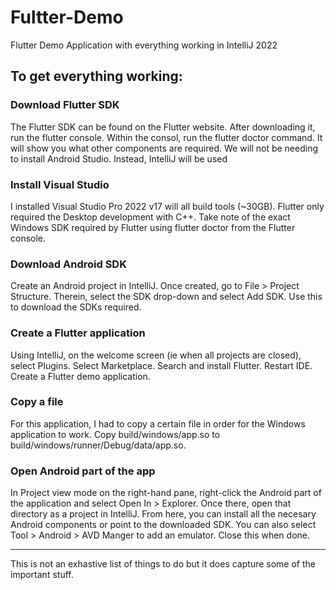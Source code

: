 # Fultter-Demo
Flutter Demo Application with everything working in IntelliJ 2022

## To get everything working:

### Download Flutter SDK
The Flutter SDK can be found on the Flutter website.
After downloading it, run the flutter console.
Within the consol, run the flutter doctor command. It will show you what other components are required.
We will not be needing to install Android Studio. Instead, IntelliJ will be used

### Install Visual Studio
I installed Visual Studio Pro 2022 v17 will all build tools (~30GB). Flutter only required the Desktop development with C++.
Take note of the exact Windows SDK required by Flutter using flutter doctor from the Flutter console.

### Download Android SDK
Create an Android project in IntelliJ.
Once created, go to File > Project Structure. Therein, select the SDK drop-down and select Add SDK. Use this to download the SDKs required.

### Create a Flutter application
Using IntelliJ, on the welcome screen (ie when all projects are closed), select Plugins. Select Marketplace. Search and install Flutter. Restart IDE.
Create a Flutter demo application.

### Copy a file
For this application, I had to copy a certain file in order for the Windows application to work.
Copy build/windows/app.so to build/windows/runner/Debug/data/app.so.

### Open Android part of the app
In Project view mode on the right-hand pane, right-click the Android part of the application and select Open In > Explorer.
Once there, open that directory as a project in IntelliJ.
From here, you can install all the necesary Android components or point to the downloaded SDK. You can also select Tool > Android > AVD Manger to add an emulator.
Close this when done.

-------------------------------------------

This is not an exhastive list of things to do but it does capture some of the important stuff.
